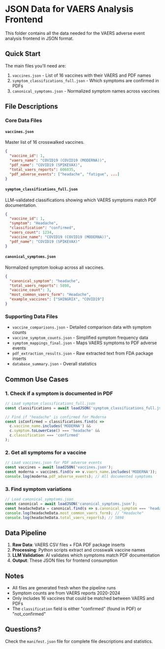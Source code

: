 # JSON Data for VAERS Analysis Frontend

This folder contains all the data needed for the VAERS adverse event analysis frontend in JSON format.

## Quick Start

The main files you'll need are:
1. `vaccines.json` - List of 16 vaccines with their VAERS and PDF names
2. `symptom_classifications_full.json` - Which symptoms are confirmed in PDFs
3. `canonical_symptoms.json` - Normalized symptom names across vaccines

## File Descriptions

### Core Data Files

#### `vaccines.json`
Master list of 16 crosswalked vaccines.
```json
{
  "vaccine_id": 1,
  "vaers_name": "COVID19 (COVID19 (MODERNA))",
  "pdf_name": "COVID19 (SPIKEVAX)",
  "total_vaers_reports": 606035,
  "pdf_adverse_events": ["headache", "fatigue", ...]
}
```

#### `symptom_classifications_full.json`
LLM-validated classifications showing which VAERS symptoms match PDF documentation.
```json
{
  "vaccine_id": 1,
  "symptom": "Headache",
  "classification": "confirmed",
  "vaers_count": 1234,
  "vaccine_name": "COVID19 (COVID19 (MODERNA))",
  "pdf_name": "COVID19 (SPIKEVAX)"
}
```

#### `canonical_symptoms.json`
Normalized symptom lookup across all vaccines.
```json
{
  "canonical_symptom": "headache",
  "total_vaers_reports": 5898,
  "vaccine_count": 3,
  "most_common_vaers_form": "Headache",
  "example_vaccines": ["SHINGRIX", "COVID19"]
}
```

### Supporting Data Files

- `vaccine_comparisons.json` - Detailed comparison data with symptom counts
- `vaccine_symptom_counts.json` - Simplified symptom frequency data
- `symptom_mappings_final.json` - Maps VAERS symptoms to PDF adverse events
- `pdf_extraction_results.json` - Raw extracted text from FDA package inserts
- `database_summary.json` - Overall statistics

## Common Use Cases

### 1. Check if a symptom is documented in PDF
```javascript
// Load symptom_classifications_full.json
const classifications = await loadJSON('symptom_classifications_full.json');

// Find if "headache" is confirmed for Moderna
const isConfirmed = classifications.find(c => 
  c.vaccine_name.includes('MODERNA') && 
  c.symptom.toLowerCase() === 'headache' &&
  c.classification === 'confirmed'
);
```

### 2. Get all symptoms for a vaccine
```javascript
// Load vaccines.json for PDF adverse events
const vaccines = await loadJSON('vaccines.json');
const moderna = vaccines.find(v => v.vaers_name.includes('MODERNA'));
console.log(moderna.pdf_adverse_events); // All documented symptoms
```

### 3. Find symptom variations
```javascript
// Load canonical_symptoms.json
const canonical = await loadJSON('canonical_symptoms.json');
const headacheData = canonical.find(s => s.canonical_symptom === 'headache');
console.log(headacheData.most_common_vaers_form); // "Headache"
console.log(headacheData.total_vaers_reports); // 5898
```

## Data Pipeline

1. **Raw Data**: VAERS CSV files + FDA PDF package inserts
2. **Processing**: Python scripts extract and crosswalk vaccine names
3. **LLM Validation**: AI validates which symptoms match PDF documentation
4. **Output**: These JSON files for frontend consumption

## Notes

- All files are generated fresh when the pipeline runs
- Symptom counts are from VAERS reports 2020-2024
- Only includes 16 vaccines that could be matched between VAERS and PDFs
- The `classification` field is either "confirmed" (found in PDF) or "not_confirmed"

## Questions?

Check the `manifest.json` file for complete file descriptions and statistics.